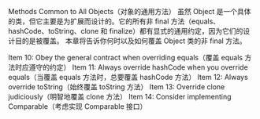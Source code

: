 Methods Common to All Objects（对象的通用方法）
虽然 Object 是一个具体的类，但它主要是为扩展而设计的。它的所有非 final 方法（equals、hashCode、toString、clone 和 finalize）都有显式的通用约定，因为它们的设计目的是被覆盖。
本章将告诉你何时以及如何覆盖 Object 类的非 final 方法。

Item 10: Obey the general contract when overriding equals（覆盖 equals 方法时应遵守的约定）
Item 11: Always override hashCode when you override equals（当覆盖 equals 方法时，总要覆盖 hashCode 方法）
Item 12: Always override toString（始终覆盖 toString 方法）
Item 13: Override clone judiciously（明智地覆盖 clone 方法）
Item 14: Consider implementing Comparable（考虑实现 Comparable 接口）